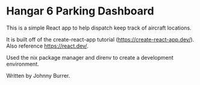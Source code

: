 # Hangar 6 Parking Dashboard

This is a simple React app to help dispatch keep track of aircraft locations.

It is built off of the create-react-app tutorial (https://create-react-app.dev/).
Also reference https://react.dev/.

Used the nix package manager and direnv to create a development environment.

Written by Johnny Burrer.